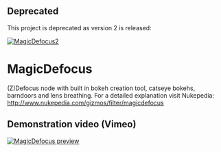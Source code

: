 ## Deprecated
This project is deprecated as version 2 is released:

[![MagicDefocus2](https://magicdefocus.com/assets/thumbnail.png)](https://magicdefocus.com)



# MagicDefocus
(Z)Defocus node with built in bokeh creation tool, catseye bokehs, barndoors and lens breathing. 
For a detailed explanation visit Nukepedia: http://www.nukepedia.com/gizmos/filter/magicdefocus

## Demonstration video (Vimeo)
[![MagicDefocus preview](https://vinkvfx.com/afb/MagicDefocus_vimeo_thumbnail.jpg)](https://vimeo.com/541142545/3fcd699a73)
